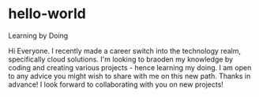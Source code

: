 # hello-world
Learning by Doing 

Hi Everyone. I recently made a career switch into the technology realm, specifically cloud solutions. I'm looking to braoden my knowledge by coding and creating various projects - hence learning my doing. I am open to any advice you might wish to share with me on this new path. Thanks in advance!
I look forward to collaborating with you on new projects!

